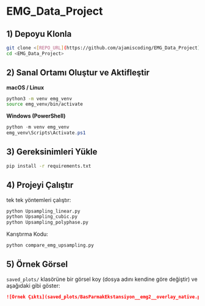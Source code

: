 # EMG_Data_Project


## 1) Depoyu Klonla
```bash
git clone <[REPO_URL](https://github.com/ajamiscoding/EMG_Data_Project)>
cd <EMG_Data_Project>
```

## 2) Sanal Ortamı Oluştur ve Aktifleştir
**macOS / Linux**
```bash
python3 -m venv emg_venv
source emg_venv/bin/activate
```
**Windows (PowerShell)**
```powershell
python -m venv emg_venv
emg_venv\Scripts\Activate.ps1
```

## 3) Gereksinimleri Yükle
```bash
pip install -r requirements.txt
```

## 4) Projeyi Çalıştır

 tek tek yöntemleri çalıştır:
```bash
python Upsampling_linear.py
python Upsampling_cubic.py
python Upsampling_polyphase.py
```
Karıştırma Kodu:
```bash
python compare_emg_upsampling.py
```

## 5) Örnek Görsel
`saved_plots/` klasörüne bir görsel koy (dosya adını kendine göre değiştir) ve aşağıdaki gibi göster:
```markdown
![Örnek Çıktı](saved_plots/BasParmakEkstansiyon__emg2__overlay_native.png)
```

